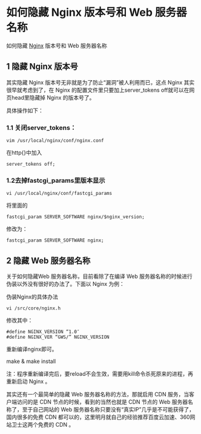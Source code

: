 # **如何隐藏 Nginx 版本号和 Web 服务器名称**

如何隐藏 [Nginx](https://so.csdn.net/so/search?q=Nginx&spm=1001.2101.3001.7020) 版本号和 Web 服务器名称

## 1 隐藏 Nginx 版本号

其实隐藏 Nginx 版本号无非就是为了防止“漏洞”被人利用而已，这点 Nginx 其实很早就考虑到了，在 Nginx 的配置文件里只要加上server_tokens off就可以在网页head里隐藏掉 Nginx 的版本号了。

具体操作如下：

### 1.1 关闭server_tokens：

```shell
vim /usr/local/nginx/conf/nginx.conf
```

在http{}中加入

```shell
server_tokens off;
```

### 1.2去掉fastcgi_params里版本显示

```shell
vi /usr/local/nginx/conf/fastcgi_params
```

将里面的

```shell
fastcgi_param SERVER_SOFTWARE nginx/$nginx_version;
```

修改为：

```shell
fastcgi_param SERVER_SOFTWARE nginx;
```

## 2 隐藏 Web 服务器名称

关于如何隐藏Web 服务器名称，目前看除了在编译 Web 服务器名称的时候进行伪装以外没有很好的办法了。下面以 Nginx 为例：

伪装Nginx的具体办法

```shell
vi /src/core/nginx.h
```

修改其中：

```shell
#define NGINX_VERSION “1.0″
#define NGINX_VER “GWS/” NGINX_VERSION
```

重新编译nginx即可。

make & make install  

注：程序重新编译完后，要reload不会生效，需要用kill命令杀死原来的进程，再重新启动 Nginx 。

其实还有一个最简单的隐藏 Web 服务器名称的方法，那就启用 CDN 服务，当客户端访问的是 CDN 节点的时候，看到的当然也就是 CDN 节点的 Web 服务器名称了，至于自己网站的 Web 服务器名称只要没有“真实IP”几乎是不可能获得了，国内很多的免费 CDN 都可以的，这里明月就自己的经验推荐百度云加速、360网站卫士这两个免费的 CDN 。